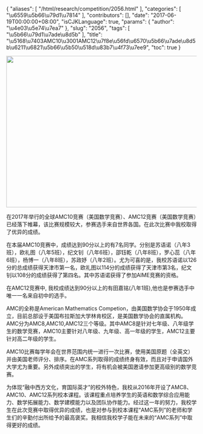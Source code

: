 {
    "aliases": [
        "/html/research/competition/2056.html"
    ],
    "categories": [
        "\u6559\u5b66\u79d1\u7814"
    ],
    "contributors": [],
    "date": "2017-06-19T00:00:00+08:00",
    "isCJKLanguage": true,
    "params": {
        "author": "\u4e03\u5e74\u7ea7"
    },
    "slug": "2056",
    "tags": [
        "\u5b66\u79d1\u7ade\u8d5b"
    ],
    "title": "\u5168\u7403AMC10\u3001AMC12\u7f8e\u56fd\u6570\u5b66\u7ade\u8d5b\u6211\u6821\u5b66\u5b50\u518d\u83b7\u4f73\u7ee9",
    "toc": true
}


<img
    src="https://cdn.tfls.online/mirror/full/b6a790b0b9312a70b5f7f3e808db31f51304cb15.jpg"
    style="display:block;margin-left:auto;margin-right:auto;"
    decoding="async"
    fetchpriority="auto"
    loading="lazy"
    height="400"
    width="600"
/>




  










  





在2017年举行的全球AMC10竞赛（美国数学竞赛）、AMC12竞赛（美国数学竞赛）已经落下帷幕，该比赛规模较大，参赛选手来自世界各国。在此次比赛中我校取得了优异的成绩。




在本届AMC10竞赛中，成绩达到90分以上的有7名同学。分别是苏语诺（八年3班），欧礼图（八年5班），纪文钊（八年6班），邵钰乾（八年8班），罗心蕊（八年6班），杨博一（八年8班），苏政妤（八年2班）。尤为可喜的是，我校苏语诺以126分的总成绩获得天津市第一名，欧礼图以114分的成绩获得了天津市第3名，纪文钊以108分的成绩获得了第四名。其中苏语诺获得了参加AIME竞赛的资格。




在AMC12竞赛中, 我校成绩达到90分以上的有田嘉铭(八年1班),他也是参赛选手中唯一一名来自初中的选手。




AMC的全称是American Mathematics Competion，由美国数学协会于1950年成立，目前总部设于美国布拉斯加大学林肯校区，是美国数学协会的直属机构。AMC分为AMC8,AMC10,AMC12三个等级。其中AMC8是针对七年级、八年级学生的数学竞赛，AMC10主要针对八年级、九年级、高一年级的学生，AMC12主要针对高二年级的学生。




AMC10比赛每学年会在世界范围内统一进行一次比赛，使用美国原题（全英文）并由美国老师评分、排序。在AMC系列取得的成绩终身有效，而且对于申请国外大学尤为重要。另外成绩突出的学生，将有机会被美国邀请参加更高级别的数学竞赛。




为体现“融中西方文化，育国际英才”的校外特色，我校从2016年开设了AMC8、AMC10、AMC12系列校本课程。该课程重点培养学生的英语和数学综合应用能力、数学拓展能力、数学建模能力以及团队协作能力。经过这一年的努力，我校学生在此次竞赛中取得优异的成绩，也是对参与到校本课程“AMC系列”的老师和学生们的辛勤付出所给予的最高褒奖。我相信我校学子能在未来的“AMC系列”中取得更好的成绩。




  





  



